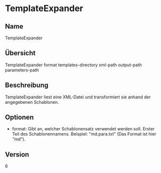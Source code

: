 ﻿# TemplateExpander

## Name

TemplateExpander

## Übersicht

TemplateExpander format templates-directory xml-path output-path parameters-path

## Beschreibung

TemplateExpander liest eine XML-Datei und transformiert sie anhand der angegebenen Schablonen.

## Optionen

* format: Gibt an, welcher Schablonensatz verwendet werden soll. Erster Teil des Schablonennamens. Beispiel: "md.para.txt" (Das Format ist hier "md").

## Version

6